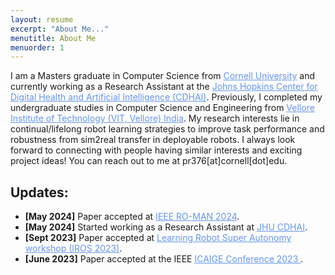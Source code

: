 ```yaml
---
layout: resume
excerpt: "About Me..."
menutitle: About Me
menuorder: 1
---
```


I am a Masters graduate in Computer Science from <a href="https://www.cornell.edu/" style="color: cornflowerblue">Cornell University</a> and currently working as a Research Assistant at the <a href="https://carey.jhu.edu/cdhai" style="color: cornflowerblue">Johns Hopkins Center for Digital Health and Artificial Intelligence (CDHAI)</a>. Previously, I completed my undergraduate studies in Computer Science and Engineering from <a href="https://vit.ac.in" style="color: cornflowerblue">Vellore Institute of Technology (VIT, Vellore) India</a>. My research interests lie in continual/lifelong robot learning strategies to improve task performance and robustness from sim2real transfer in deployable robots. I always look forward to connecting with people having similar interests and exciting project ideas! You can reach out to me at pr376[at]cornell[dot]edu. 
 


## Updates: 

- **[May 2024]** Paper accepted at  <a href="https://www.ro-man2024.org/" style="color: cornflowerblue">IEEE RO-MAN 2024</a>.  
- **[May 2024]** Started working as a Research Assistant at <a href="https://carey.jhu.edu/cdhai" style="color: cornflowerblue">JHU CDHAI</a>.  
- **[Sept 2023]** Paper accepted at <a href="https://wp.nyu.edu/workshopiros2023superautonomy/" style="color: cornflowerblue">Learning Robot Super Autonomy workshop (IROS 2023)</a>.
- **[June 2023]** Paper accepted at the IEEE <a href="https://icaige.tn/" style="color: cornflowerblue">ICAIGE Conference 2023 </a>.



